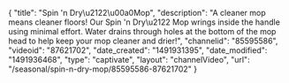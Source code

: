 {
    "title": "Spin 'n Dry\u2122\u00a0Mop",
    "description": "A cleaner mop means cleaner floors! Our Spin 'n Dry\u2122 Mop wrings inside the handle using minimal effort. Water drains through holes at the bottom of the mop head to help keep your mop cleaner and drier!",
    "channelid": "85595586",
    "videoid": "87621702",
    "date_created": "1491931395",
    "date_modified": "1491936468",
    "type": "captivate",
    "layout": "channelVideo",
    "url": "\/seasonal\/spin-n-dry-mop\/85595586-87621702"
}